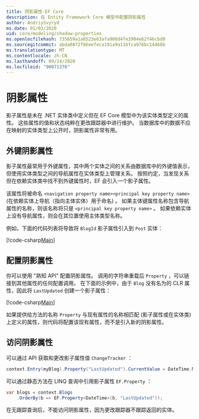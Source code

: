 ```yaml
---
title: 阴影属性-EF Core
description: 在 Entity Framework Core 模型中配置阴影属性
author: AndriySvyryd
ms.date: 01/03/2020
uid: core/modeling/shadow-properties
ms.openlocfilehash: 735659a1a8523e63afa908d4fe3904e62f46cbd0
ms.sourcegitcommit: abda0872f86eefeca191a9a11bfca976bc14468b
ms.translationtype: MT
ms.contentlocale: zh-CN
ms.lasthandoff: 09/14/2020
ms.locfileid: "90071376"
---
```

# <a name="shadow-properties"></a>阴影属性

影子属性是未在 .NET 实体类中定义但在 EF Core 模型中为该实体类型定义的属性。 这些属性的值和状态纯粹在更改跟踪器中进行维护。 当数据库中的数据不应在映射的实体类型上公开时，阴影属性非常有用。

## <a name="foreign-key-shadow-properties"></a>外键阴影属性

影子属性最常用于外键属性，其中两个实体之间的关系由数据库中的外键值表示，但使用实体类型之间的导航属性在实体类型上管理关系。 按照约定，当发现关系但在依赖实体类中找不到外键属性时，EF 会引入一个影子属性。

该属性将被命名 `<navigation property name><principal key property name>` (在依赖实体上导航（指向主体实体）用于命名) 。 如果主体键属性名称包含导航属性的名称，则该名称将只是 `<principal key property name>` 。 如果依赖实体上没有导航属性，则会在其位置使用主体类型名称。

例如，下面的代码列表将导致将 `BlogId` 影子属性引入到 `Post` 实体：

[!code-csharp[Main](../../../samples/core/Modeling/Conventions/ShadowForeignKey.cs?name=Conventions&highlight=21-23)]

## <a name="configuring-shadow-properties"></a>配置阴影属性

你可以使用 "熟知 API" 配置阴影属性。 调用的字符串重载后 `Property` ，可以链接到其他属性的任何配置调用。 在下面的示例中，由于 `Blog` 没有名为的 CLR 属性，因此将 `LastUpdated` 创建一个影子属性：

[!code-csharp[Main](../../../samples/core/Modeling/FluentAPI/ShadowProperty.cs?name=ShadowProperty&highlight=8)]

如果提供给方法的名称 `Property` 与现有属性的名称相匹配 (影子属性或在实体类) 上定义的属性，则代码将配置该现有属性，而不是引入新的阴影属性。

## <a name="accessing-shadow-properties"></a>访问阴影属性

可以通过 API 获取和更改影子属性值 `ChangeTracker` ：

``` csharp
context.Entry(myBlog).Property("LastUpdated").CurrentValue = DateTime.Now;
```

可以通过静态方法在 LINQ 查询中引用影子属性 `EF.Property` ：

``` csharp
var blogs = context.Blogs
    .OrderBy(b => EF.Property<DateTime>(b, "LastUpdated"));
```

在无跟踪查询后，不能访问阴影属性，因为更改跟踪器不跟踪返回的实体。
